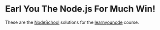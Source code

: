 # Earl You The Node.js For Much Win!

These are the [NodeSchool](http://nodeschool.io) solutions for the [learnyounode](https://github.com/workshopper/learnyounode) course.
